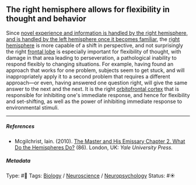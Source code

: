 ## The right hemisphere allows for flexibility in thought and behavior

Since [novel experience and information is handled by the right hemisphere, and is handled by the left hemisphere once it becomes familiar](Novel%20experience%20and%20information%20is%20handled%20by%20the%20right%20hemisphere,%20and%20is%20handled%20by%20the%20left%20hemisphere%20once%20it%20becomes%20familiar.md), the [right hemisphere](Right%20hemisphere.md) is more capable of a shift in perspective, and not surprisingly the right [frontal lobe](Frontal%20lobe.md) is especially important for flexibility of thought, with damage in that area leading to perseveration, a pathological inability to respond flexibly to changing situations. For example, having found an approach that works for one problem, subjects seem to get stuck, and will inappropriately apply it to a second problem that requires a different approach—or even, having answered one question right, will give the same answer to the next and the next. It is the right [orbitofrontal cortex](Orbitofrontal%20cortex.md) that is responsible for inhibiting one's immediate response, and hence for flexibility and set-shifting, as well as the power of inhibiting immediate response to environmental stimuli.

---

##### References

* Mcgilchrist, Iain. (2010). [The Master and His Emissary Chapter 2. What Do the Hemispheres Do?](The%20Master%20and%20His%20Emissary%20Chapter%202.%20What%20Do%20the%20Hemispheres%20Do%3F.md) (86). London, UK: *Yale University Press.*

##### Metadata

Type: #🔴 
Tags: [Biology]() / [Neuroscience](Neuroscience.md) / [Neuropsychology](Neuropsychology.md)
Status: #☀️ 
